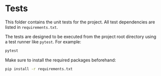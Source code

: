 # Tests

This folder contains the unit tests for the project. All test dependencies are listed in `requirements.txt`.

The tests are designed to be executed from the project root directory using a test runner like `pytest`. For example:

```bash
pytest
```

Make sure to install the required packages beforehand:

```bash
pip install -r requirements.txt
```
